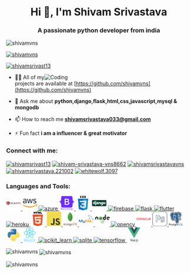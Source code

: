 <h1 align="center">Hi 👋, I'm Shivam Srivastava</h1>
<h3 align="center">A passionate python developer from india</h3>

<p align="left"> <img src="https://komarev.com/ghpvc/?username=shivamvns&label=Profile%20views&color=0e75b6&style=flat" alt="shivamvns" /> </p>

<p align="left"> <a href="https://github.com/ryo-ma/github-profile-trophy"><img src="https://github-profile-trophy.vercel.app/?username=shivamvns" alt="shivamvns" /></a> </p>

<p align="left"> <a href="https://twitter.com/shivamsrivast13" target="blank"><img src="https://img.shields.io/twitter/follow/shivamsrivast13?logo=twitter&style=for-the-badge" alt="shivamsrivast13" /></a> </p>

<img align="right" alt="Coding" width="400" src='https://media.giphy.com/media/L1R1tvI9svkIWwpVYr/giphy.gif'>

- 👨‍💻 All of my projects are available at [https://github.com/shivamvns](https://github.com/shivamvns)

- 💬 Ask me about **python,django,flask,html,css,javascript,mysql & mongodb**

- 📫 How to reach me **shivamsrivastava033@gmail.com**

- ⚡ Fun fact **i am a influencer & great motivator**

<h3 align="left">Connect with me:</h3>
<p align="left">
<a href="https://twitter.com/shivamsrivast13" target="blank"><img align="center" src="https://cdn.jsdelivr.net/npm/simple-icons@3.0.1/icons/twitter.svg" alt="shivamsrivast13" height="30" width="40" /></a>
<a href="https://linkedin.com/in/shivam-srivastava-vns8662" target="blank"><img align="center" src="https://cdn.jsdelivr.net/npm/simple-icons@3.0.1/icons/linkedin.svg" alt="shivam-srivastava-vns8662" height="30" width="40" /></a>
<a href="https://kaggle.com/shivamsrivastavavns" target="blank"><img align="center" src="https://cdn.jsdelivr.net/npm/simple-icons@3.0.1/icons/kaggle.svg" alt="shivamsrivastavavns" height="30" width="40" /></a>
<a href="https://fb.com/shivamsrivastava.221002" target="blank"><img align="center" src="https://cdn.jsdelivr.net/npm/simple-icons@3.0.1/icons/facebook.svg" alt="shivamsrivastava.221002" height="30" width="40" /></a>
<a href="https://instagram.com/whitewolf.3097" target="blank"><img align="center" src="https://cdn.jsdelivr.net/npm/simple-icons@3.0.1/icons/instagram.svg" alt="whitewolf.3097" height="30" width="40" /></a>
</p>

<h3 align="left">Languages and Tools:</h3>
<p align="left"> <a href="https://angular.io" target="_blank"> <img src="https://raw.githubusercontent.com/devicons/devicon/master/icons/angularjs/angularjs-original-wordmark.svg" alt="angularjs" width="40" height="40"/> </a> <a href="https://aws.amazon.com" target="_blank"> <img src="https://raw.githubusercontent.com/devicons/devicon/master/icons/amazonwebservices/amazonwebservices-original-wordmark.svg" alt="aws" width="40" height="40"/> </a> <a href="https://azure.microsoft.com/en-in/" target="_blank"> <img src="https://www.vectorlogo.zone/logos/microsoft_azure/microsoft_azure-icon.svg" alt="azure" width="40" height="40"/> </a> <a href="https://getbootstrap.com" target="_blank"> <img src="https://raw.githubusercontent.com/devicons/devicon/master/icons/bootstrap/bootstrap-plain-wordmark.svg" alt="bootstrap" width="40" height="40"/> </a> <a href="https://www.w3schools.com/css/" target="_blank"> <img src="https://raw.githubusercontent.com/devicons/devicon/master/icons/css3/css3-original-wordmark.svg" alt="css3" width="40" height="40"/> </a> <a href="https://www.djangoproject.com/" target="_blank"> <img src="https://raw.githubusercontent.com/devicons/devicon/master/icons/django/django-original.svg" alt="django" width="40" height="40"/> </a> <a href="https://firebase.google.com/" target="_blank"> <img src="https://www.vectorlogo.zone/logos/firebase/firebase-icon.svg" alt="firebase" width="40" height="40"/> </a> <a href="https://flask.palletsprojects.com/" target="_blank"> <img src="https://www.vectorlogo.zone/logos/pocoo_flask/pocoo_flask-icon.svg" alt="flask" width="40" height="40"/> </a> <a href="https://flutter.dev" target="_blank"> <img src="https://www.vectorlogo.zone/logos/flutterio/flutterio-icon.svg" alt="flutter" width="40" height="40"/> </a> <a href="https://heroku.com" target="_blank"> <img src="https://www.vectorlogo.zone/logos/heroku/heroku-icon.svg" alt="heroku" width="40" height="40"/> </a> <a href="https://www.w3.org/html/" target="_blank"> <img src="https://raw.githubusercontent.com/devicons/devicon/master/icons/html5/html5-original-wordmark.svg" alt="html5" width="40" height="40"/> </a> <a href="https://developer.mozilla.org/en-US/docs/Web/JavaScript" target="_blank"> <img src="https://raw.githubusercontent.com/devicons/devicon/master/icons/javascript/javascript-original.svg" alt="javascript" width="40" height="40"/> </a> <a href="https://www.mongodb.com/" target="_blank"> <img src="https://raw.githubusercontent.com/devicons/devicon/master/icons/mongodb/mongodb-original-wordmark.svg" alt="mongodb" width="40" height="40"/> </a> <a href="https://www.mysql.com/" target="_blank"> <img src="https://raw.githubusercontent.com/devicons/devicon/master/icons/mysql/mysql-original-wordmark.svg" alt="mysql" width="40" height="40"/> </a> <a href="https://nodejs.org" target="_blank"> <img src="https://raw.githubusercontent.com/devicons/devicon/master/icons/nodejs/nodejs-original-wordmark.svg" alt="nodejs" width="40" height="40"/> </a> <a href="https://opencv.org/" target="_blank"> <img src="https://www.vectorlogo.zone/logos/opencv/opencv-icon.svg" alt="opencv" width="40" height="40"/> </a> <a href="https://www.oracle.com/" target="_blank"> <img src="https://raw.githubusercontent.com/devicons/devicon/master/icons/oracle/oracle-original.svg" alt="oracle" width="40" height="40"/> </a> <a href="https://www.photoshop.com/en" target="_blank"> <img src="https://raw.githubusercontent.com/devicons/devicon/master/icons/photoshop/photoshop-line.svg" alt="photoshop" width="40" height="40"/> </a> <a href="https://www.postgresql.org" target="_blank"> <img src="https://raw.githubusercontent.com/devicons/devicon/master/icons/postgresql/postgresql-original-wordmark.svg" alt="postgresql" width="40" height="40"/> </a> <a href="https://www.python.org" target="_blank"> <img src="https://raw.githubusercontent.com/devicons/devicon/master/icons/python/python-original.svg" alt="python" width="40" height="40"/> </a> <a href="https://reactjs.org/" target="_blank"> <img src="https://raw.githubusercontent.com/devicons/devicon/master/icons/react/react-original-wordmark.svg" alt="react" width="40" height="40"/> </a> <a href="https://scikit-learn.org/" target="_blank"> <img src="https://upload.wikimedia.org/wikipedia/commons/0/05/Scikit_learn_logo_small.svg" alt="scikit_learn" width="40" height="40"/> </a> <a href="https://www.sqlite.org/" target="_blank"> <img src="https://www.vectorlogo.zone/logos/sqlite/sqlite-icon.svg" alt="sqlite" width="40" height="40"/> </a> <a href="https://www.tensorflow.org" target="_blank"> <img src="https://www.vectorlogo.zone/logos/tensorflow/tensorflow-icon.svg" alt="tensorflow" width="40" height="40"/> </a> <a href="https://vuejs.org/" target="_blank"> <img src="https://raw.githubusercontent.com/devicons/devicon/master/icons/vuejs/vuejs-original-wordmark.svg" alt="vuejs" width="40" height="40"/> </a> </p>

<p><img align="left" src="https://github-readme-stats.vercel.app/api/top-langs?username=shivamvns&show_icons=true&locale=en&layout=compact" alt="shivamvns" /></p>

<p>&nbsp;<img align="center" src="https://github-readme-stats.vercel.app/api?username=shivamvns&show_icons=true&locale=en" alt="shivamvns" /></p>

<p><img align="center" src="https://github-readme-streak-stats.herokuapp.com/?user=shivamvns&" alt="shivamvns" /></p>
